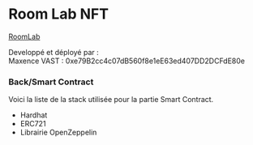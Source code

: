 # Room Lab NFT
<!-- #### Lien Déploiement Vercel: [LINK  ](#) <br/>
#### Déployé sur sépolia : <br/> -->
[RoomLab](#)<br/>

Developpé et déployé par :  
Maxence VAST : 0xe79B2cc4c07dB560f8e1eE63ed407DD2DCFdE80e

<!--## Détails

### Contract

### Test


### Front
Voici la liste de la stack utilisée pour la réalisation du projet.
- Rainbow Kit
- Wagmi
- Viem
- NextJs
- Tailwind CSS
  <br/><br/> -->

### Back/Smart Contract
Voici la liste de la stack utilisée pour la partie Smart Contract.
- Hardhat
- ERC721
- Librairie OpenZeppelin
